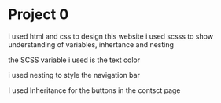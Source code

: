 # Project 0

i used html and css to design this website
i used scsss to show understanding of variables, inhertance and nesting 

the SCSS variable i used is the text color

i used nesting to style the navigation bar

I used Inheritance for the buttons in the contsct page  
